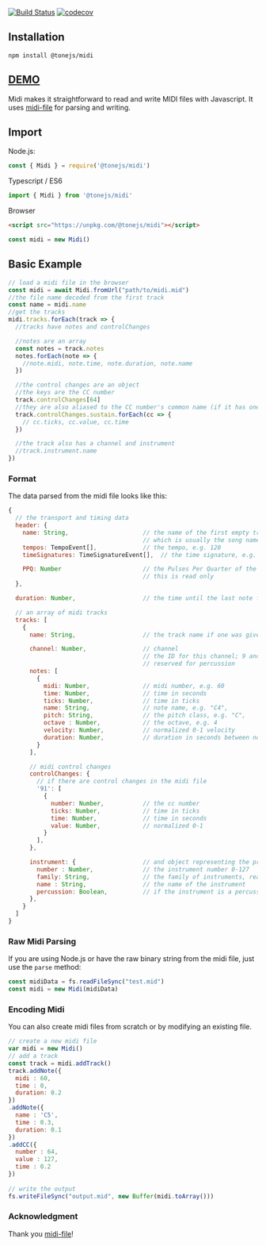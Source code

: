 [![Build Status](https://travis-ci.org/Tonejs/Midi.svg?branch=master)](https://travis-ci.org/Tonejs/Midi)
[![codecov](https://codecov.io/gh/Tonejs/Midi/branch/master/graph/badge.svg)](https://codecov.io/gh/Tonejs/Midi)

## Installation

`npm install @tonejs/midi`

## [DEMO](https://tonejs.github.io/Midi/)

Midi makes it straightforward to read and write MIDI files with Javascript. It uses [midi-file](https://github.com/carter-thaxton/midi-file) for parsing and writing. 

## Import

Node.js:

```javascript
const { Midi } = require('@tonejs/midi')
```

Typescript / ES6

```javascript
import { Midi } from '@tonejs/midi'
```

Browser

```html
<script src="https://unpkg.com/@tonejs/midi"></script>
```
```javascript
const midi = new Midi()
```

## Basic Example


```javascript
// load a midi file in the browser
const midi = await Midi.fromUrl("path/to/midi.mid")
//the file name decoded from the first track
const name = midi.name
//get the tracks
midi.tracks.forEach(track => {
  //tracks have notes and controlChanges

  //notes are an array
  const notes = track.notes
  notes.forEach(note => {
    //note.midi, note.time, note.duration, note.name
  })

  //the control changes are an object
  //the keys are the CC number
  track.controlChanges[64]
  //they are also aliased to the CC number's common name (if it has one)
  track.controlChanges.sustain.forEach(cc => {
    // cc.ticks, cc.value, cc.time
  })

  //the track also has a channel and instrument
  //track.instrument.name
})
```

### Format

The data parsed from the midi file looks like this:

```javascript
{
  // the transport and timing data
  header: {
    name: String,                     // the name of the first empty track, 
                                      // which is usually the song name
    tempos: TempoEvent[],             // the tempo, e.g. 120
    timeSignatures: TimeSignatureEvent[],  // the time signature, e.g. [4, 4],

    PPQ: Number                       // the Pulses Per Quarter of the midi file
                                      // this is read only
  },

  duration: Number,                   // the time until the last note finishes

  // an array of midi tracks
  tracks: [
    {
      name: String,                   // the track name if one was given

      channel: Number,                // channel
                                      // the ID for this channel; 9 and 10 are
                                      // reserved for percussion
      notes: [
        {
          midi: Number,               // midi number, e.g. 60
          time: Number,               // time in seconds
          ticks: Number,              // time in ticks
          name: String,               // note name, e.g. "C4",
          pitch: String,              // the pitch class, e.g. "C",
          octave : Number,            // the octave, e.g. 4
          velocity: Number,           // normalized 0-1 velocity
          duration: Number,           // duration in seconds between noteOn and noteOff
        }
      ],

      // midi control changes
      controlChanges: {
        // if there are control changes in the midi file
        '91': [
          {
            number: Number,           // the cc number
            ticks: Number,            // time in ticks
            time: Number,             // time in seconds
            value: Number,            // normalized 0-1
          }
        ],
      },

      instrument: {                   // and object representing the program change events
        number : Number,              // the instrument number 0-127
        family: String,               // the family of instruments, read only.
        name : String,                // the name of the instrument
        percussion: Boolean,          // if the instrument is a percussion instrument
      },          
    }
  ]
}
```

### Raw Midi Parsing

If you are using Node.js or have the raw binary string from the midi file, just use the `parse` method:

```javascript
const midiData = fs.readFileSync("test.mid")
const midi = new Midi(midiData)
```

### Encoding Midi

You can also create midi files from scratch or by modifying an existing file.

```javascript
// create a new midi file
var midi = new Midi()
// add a track
const track = midi.addTrack()
track.addNote({
  midi : 60,
  time : 0,
  duration: 0.2
})
.addNote({
  name : 'C5',
  time : 0.3,
  duration: 0.1
})
.addCC({
  number : 64,
  value : 127,
  time : 0.2
})
 
// write the output
fs.writeFileSync("output.mid", new Buffer(midi.toArray()))
```

### Acknowledgment

Thank you [midi-file](https://github.com/carter-thaxton/midi-file)!
